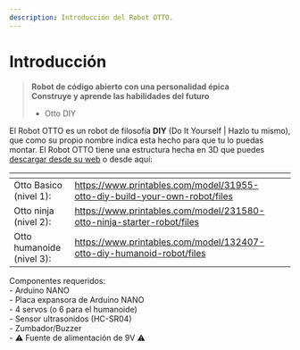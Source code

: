 ```yaml
---
description: Introducción del Robot OTTO.
---
```


# Introducción

> **Robot de código abierto con una personalidad épica**\
> **Construye y aprende las habilidades del futuro**
>
> * Otto DIY

El Robot OTTO es un robot de filosofía **DIY** (Do It Yourself | Hazlo tu mismo), que como su propio nombre indica esta hecho para que tu lo puedas montar. El Robot OTTO tiene una estructura hecha en 3D que puedes [descargar desde su web](https://www.ottodiy.com/academy) o desde aquí:

<table data-view="cards"><thead><tr><th></th><th></th><th></th></tr></thead><tbody><tr><td>Otto Basico (nivel 1):</td><td><a href="https://www.printables.com/model/31955-otto-diy-build-your-own-robot/files">https://www.printables.com/model/31955-otto-diy-build-your-own-robot/files</a></td><td></td></tr><tr><td>Otto ninja (nivel 2):</td><td><a href="https://www.printables.com/model/231580-otto-ninja-starter-robot/files">https://www.printables.com/model/231580-otto-ninja-starter-robot/files</a></td><td></td></tr><tr><td>Otto humanoide (nivel 3):</td><td><a href="https://www.printables.com/model/132407-otto-diy-humanoid-robot/files">https://www.printables.com/model/132407-otto-diy-humanoid-robot/files</a></td><td></td></tr></tbody></table>

Componentes requeridos:\
\- Arduino NANO\
\- Placa expansora de Arduino NANO\
\- 4 servos (o 6 para el humanoide)\
\- Sensor ultrasonidos (HC-SR04)\
\- Zumbador/Buzzer\
\- ⚠ Fuente de alimentación de 9V ⚠
